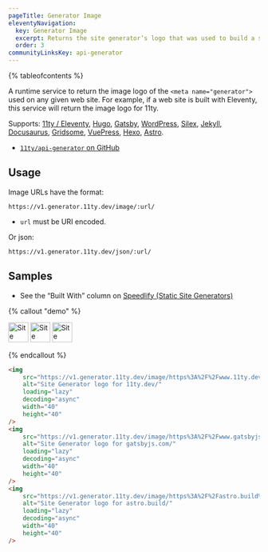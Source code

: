 ```yaml
---
pageTitle: Generator Image
eleventyNavigation:
  key: Generator Image
  excerpt: Returns the site generator’s logo that was used to build a site at given URL.
  order: 3
communityLinksKey: api-generator
---
```


{% tableofcontents %}

A runtime service to return the image logo of the `<meta name="generator">` used on any given web site. For example, if a web site is built with Eleventy, this service will return the image logo for 11ty.

Supports: [11ty / Eleventy](/), [Hugo](https://gohugo.io/), [Gatsby](https://www.gatsbyjs.com/), [WordPress](https://wordpress.com/), [Silex](https://www.silex.me/), [Jekyll](https://jekyllrb.com/), [Docusaurus](https://docusaurus.io/), [Gridsome](https://gridsome.org/), [VuePress](https://vuepress.vuejs.org/), [Hexo](https://hexo.io/), [Astro](https://astro.build/).

- [`11ty/api-generator` on GitHub](https://github.com/11ty/api-generator)

## Usage

Image URLs have the format:

```
https://v1.generator.11ty.dev/image/:url/
```

- `url` must be URI encoded.

Or json:

```
https://v1.generator.11ty.dev/json/:url/
```

## Samples

- See the “Built With” column on [Speedlify (Static Site Generators)](https://www.speedlify.dev/ssg/)

{% callout "demo" %}

<img src="https://v1.generator.11ty.dev/image/https%3A%2F%2Fwww.11ty.dev%2F/" alt="Site Generator logo for 11ty.dev/" loading="lazy" decoding="async" width="40" height="40">
<img src="https://v1.generator.11ty.dev/image/https%3A%2F%2Fwww.gatsbyjs.com%2F/" alt="Site Generator logo for gatsbyjs.com/" loading="lazy" decoding="async" width="40" height="40">
<img src="https://v1.generator.11ty.dev/image/https%3A%2F%2Fastro.build%2F/" alt="Site Generator logo for astro.build/" loading="lazy" decoding="async" width="40" height="40">

{% endcallout %}

```html
<img
	src="https://v1.generator.11ty.dev/image/https%3A%2F%2Fwww.11ty.dev%2F/"
	alt="Site Generator logo for 11ty.dev/"
	loading="lazy"
	decoding="async"
	width="40"
	height="40"
/>
<img
	src="https://v1.generator.11ty.dev/image/https%3A%2F%2Fwww.gatsbyjs.com%2F/"
	alt="Site Generator logo for gatsbyjs.com/"
	loading="lazy"
	decoding="async"
	width="40"
	height="40"
/>
<img
	src="https://v1.generator.11ty.dev/image/https%3A%2F%2Fastro.build%2F/"
	alt="Site Generator logo for astro.build/"
	loading="lazy"
	decoding="async"
	width="40"
	height="40"
/>
```
